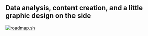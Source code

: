 ## Data analysis, content creation, and a little graphic design on the side

<!--
**WrinkleRelease/WrinkleRelease** is a ✨ _special_ ✨ repository because its `README.md` (this file) appears on your GitHub profile.

Here are some ideas to get you started:

- 🔭 I’m currently working on ...
- 🌱 I’m currently learning ...
- 👯 I’m looking to collaborate on ...
- 🤔 I’m looking for help with ...
- 💬 Ask me about ...
- 📫 How to reach me: ...
- 😄 Pronouns: ...
- ⚡ Fun fact: ...
-->
[![roadmap.sh](https://roadmap.sh/card/tall/67d1813e81e9e8dd79e1c5d2?variant=dark&roadmaps=docker%2Csql%2Cdata-analyst%2Cpostgresql-dba)](https://roadmap.sh)

